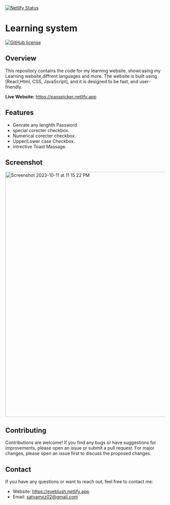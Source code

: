 [![Netlify Status](https://api.netlify.com/api/v1/badges/f81a061c-df75-485e-bb01-008d54cc460a/deploy-status)](https://app.netlify.com/sites/passpicker/deploys)

# Learning system

[![GitHub license](https://img.shields.io/badge/license-MIT-blue.svg)](http://cambly.epizy.com/cambly/blob/main/LICENS)

## Overview

This repository contains the code for my learning website, showcasing my Learning website,diffrent languages and more. The website is built using [React,Html, CSS, JavaScript], and it is designed to be fast, and user-friendly.

**Live Website:** 
https://passpicker.netlify.app

## Features

- Genrate any lenghth Password 
- special corecter checkbox.
- Numerical corecter checkbox.
- Upper/Lower case Checkbox.
- intrective Toast Massage.

  
## Screenshot

<img width="772" alt="Screenshot 2023-10-11 at 11 15 22 PM" src="https://github.com/Saty-am02/GenratePassword/assets/88832726/847540e7-53f2-4f01-84f2-8593eb7454ab">

## Contributing

Contributions are welcome! If you find any bugs or have suggestions for improvements, please open an issue or submit a pull request. For major changes, please open an issue first to discuss the proposed changes.

## Contact

If you have any questions or want to reach out, feel free to contact me:

- Website: https://eveblush.netlify.app
- Email: satyamxz02@gmail.com




